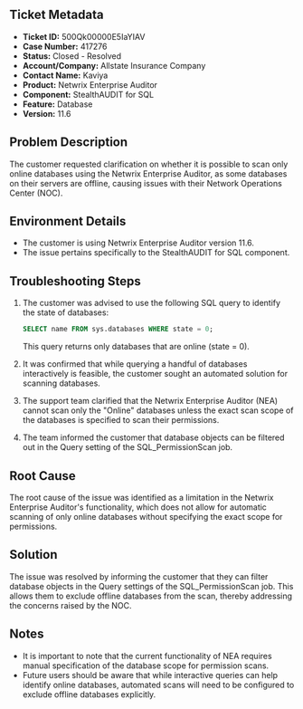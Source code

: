 ## Ticket Metadata
- **Ticket ID:** 500Qk00000E5IaYIAV
- **Case Number:** 417276
- **Status:** Closed - Resolved
- **Account/Company:** Allstate Insurance Company
- **Contact Name:** Kaviya
- **Product:** Netwrix Enterprise Auditor
- **Component:** StealthAUDIT for SQL
- **Feature:** Database
- **Version:** 11.6

## Problem Description
The customer requested clarification on whether it is possible to scan only online databases using the Netwrix Enterprise Auditor, as some databases on their servers are offline, causing issues with their Network Operations Center (NOC).

## Environment Details
- The customer is using Netwrix Enterprise Auditor version 11.6.
- The issue pertains specifically to the StealthAUDIT for SQL component.

## Troubleshooting Steps
1. The customer was advised to use the following SQL query to identify the state of databases:
   ```sql
   SELECT name FROM sys.databases WHERE state = 0;
   ```
   This query returns only databases that are online (state = 0).
   
2. It was confirmed that while querying a handful of databases interactively is feasible, the customer sought an automated solution for scanning databases.

3. The support team clarified that the Netwrix Enterprise Auditor (NEA) cannot scan only the "Online" databases unless the exact scan scope of the databases is specified to scan their permissions.

4. The team informed the customer that database objects can be filtered out in the Query setting of the SQL_PermissionScan job.

## Root Cause
The root cause of the issue was identified as a limitation in the Netwrix Enterprise Auditor's functionality, which does not allow for automatic scanning of only online databases without specifying the exact scope for permissions.

## Solution
The issue was resolved by informing the customer that they can filter database objects in the Query settings of the SQL_PermissionScan job. This allows them to exclude offline databases from the scan, thereby addressing the concerns raised by the NOC.

## Notes
- It is important to note that the current functionality of NEA requires manual specification of the database scope for permission scans.
- Future users should be aware that while interactive queries can help identify online databases, automated scans will need to be configured to exclude offline databases explicitly.